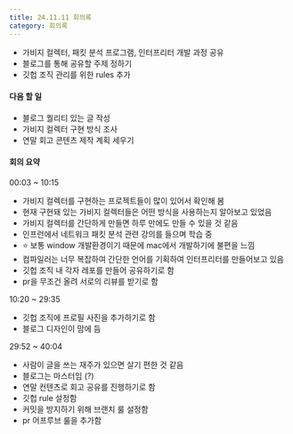 ```yaml
---
title: 24.11.11 회의록
category: 회의록
---
```


- 가비지 컬렉터, 패킷 분석 프로그램, 인터프리터 개발 과정 공유
- 블로그를 통해 공유할 주제 정하기
- 깃헙 조직 관리를 위한 rules 추가

<!-- more -->

#### 다음 할 일
- 블로그 퀄리티 있는 글 작성
- 가비지 컬렉터 구현 방식 조사
- 연말 회고 콘텐츠 제작 계획 세우기

#### 회의 요약
00:03 ~ 10:15
- 가비지 컬렉터를 구현하는 프로젝트들이 많이 있어서 확인해 봄
- 현재 구현돼 있는 가비지 컬렉터들은 어떤 방식을 사용하는지 알아보고 있었음
- 가비지 컬렉터를 간단하게 만들면 하루 만에도 만들 수 있을 것 같음
- 인프런에서 네트워크 패킷 분석 관련 강의를 들으며 학습 중
- ⭐️ 보통 window 개발환경이기 때문에 mac에서 개발하기에 불편을 느낌
- 컴파일러는 너무 복잡하여 간단한 언어를 기획하여 인터프리터를 만들어보고 있음
- 깃헙 조직 내 각자 레포를 만들어 공유하기로 함
- pr을 무조건 올려 서로의 리뷰를 받기로 함

10:20 ~ 29:35
- 깃헙 조직에 프로필 사진을 추가하기로 함
- 블로그 디자인이 맘에 듬

29:52 ~ 40:04
- 사람이 글을 쓰는 재주가 있으면 살기 편한 것 같음
- 블로그는 마스터임 (?)
- 연말 컨텐츠로 회고 공유를 진행하기로 함
- 깃헙 rule 설정함
- 커밋을 방지하기 위해 브랜치 룰 설정함
- pr 어프루브 룰을 추가함
  
